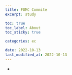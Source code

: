 ```yaml
---
title: FOMC Commite
excerpt: study

toc: true
toc_label: About
toc_sticky: true

categories: ec

date: 2022-10-13
last_modified_at: 2022-10-13
---
```

*
